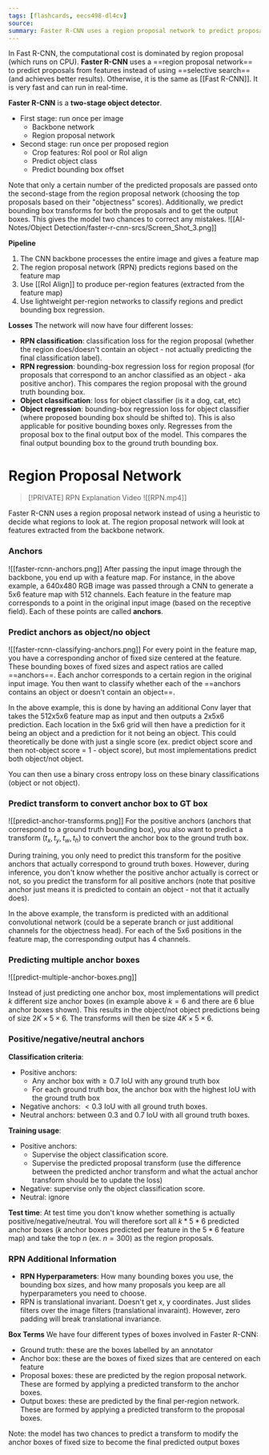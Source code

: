 ```yaml
---
tags: [flashcards, eecs498-dl4cv]
source: 
summary: Faster R-CNN uses a region proposal network to predict proposals from features. Otherwise it is the same as Fast R-CNN.
---
```


In Fast R-CNN, the computational cost is dominated by region proposal (which runs on CPU). **Faster R-CNN** uses a ==region proposal network== to predict proposals from features instead of using ==selective search== (and achieves better results). Otherwise, it is the same as [[Fast R-CNN]]. It is very fast and can run in real-time.
<!--SR:!2024-06-09,623,330!2024-07-17,234,316-->

**Faster R-CNN** is a **two-stage object detector**.
- First stage: run once per image
    - Backbone network
    - Region proposal network
- Second stage: run once per proposed region
    - Crop features: RoI pool or RoI align
    - Predict object class
    - Predict bounding box offset

Note that only a certain number of the predicted proposals are passed onto the second-stage from the region proposal network (choosing the top proposals based on their "objectness" scores). Additionally, we predict bounding box transforms for both the proposals and to get the output boxes. This gives the model two chances to correct any mistakes.
![[AI-Notes/Object Detection/faster-r-cnn-srcs/Screen_Shot_3.png]]

**Pipeline**
1. The CNN backbone processes the entire image and gives a feature map
2. The region proposal network (RPN) predicts regions based on the feature map
3. Use [[RoI Align]] to produce per-region features (extracted from the feature map)
4. Use lightweight per-region networks to classify regions and predict bounding box regression.

**Losses**
The network will now have four different losses:
- **RPN classification**: classification loss for the region proposal (whether the region does/doesn't contain an object - not actually predicting the final classification label).
- **RPN regression**: bounding-box regression loss for region proposal (for proposals that correspond to an anchor classified as an object - aka positive anchor). This compares the region proposal with the ground truth bounding box.
- **Object classification**: loss for object classifier (is it a dog, cat, etc)
- **Object regression**: bounding-box regression loss for object classifier (where proposed bounding box should be shifted to). This is also applicable for positive bounding boxes only. Regresses from the proposal box to the final output box of the model. This compares the final output bounding box to the ground truth bounding box.

# Region Proposal Network

> [!PRIVATE] RPN Explanation Video
> ![[RPN.mp4]]

Faster R-CNN uses  a region proposal network instead of using a heuristic to decide what regions to look at. The region proposal network will look at features extracted from the backbone network.

### Anchors
![[faster-rcnn-anchors.png]]
After passing the input image through the backbone, you end up with a feature map. For instance, in the above example, a 640x480 RGB image was passed through a CNN to generate a 5x6 feature map with 512 channels. Each feature in the feature map corresponds to a point in the original input image (based on the receptive field). Each of these points are called **anchors**.

### Predict anchors as object/no object
![[faster-rcnn-classifying-anchors.png]]
For every point in the feature map, you have a corresponding anchor of fixed size centered at the feature. These bounding boxes of fixed sizes and aspect ratios are called ==anchors==. Each anchor corresponds to a certain region in the original input image. You then want to classify whether each of the ==anchors contains an object or doesn't contain an object==.
<!--SR:!2024-01-24,515,330!2026-01-26,1024,310-->

In the above example, this is done by having an additional Conv layer that takes the 512x5x6 feature map as input and then outputs a 2x5x6 prediction. Each location in the 5x6 grid will then have a prediction for it being an object and a prediction for it not being an object. This could theoretically be done with just a single score (ex. predict object score and then not-object score = 1 - object score), but most implementations predict both object/not object.

You can then use a binary cross entropy loss on these binary classifications (object or not object).

### Predict transform to convert anchor box to GT box
![[predict-anchor-transforms.png]]
For the positive anchors (anchors that correspond to a ground truth bounding box), you also want to predict a transform $(t_x, t_y, t_w, t_h)$ to convert the anchor box to the ground truth box.

During training, you only need to predict this transform for the positive anchors that actually correspond to ground truth boxes. However, during inference, you don't know whether the positive anchor actually is correct or not, so you predict the transform for all positive anchors (note that positive anchor just means it is predicted to contain an object - not that it actually does).

In the above example, the transform is predicted with an additional convolutional network (could be a seperate branch or just additional channels for the objectness head). For each of the 5x6 positions in the feature map, the corresponding output has 4 channels.

### Predicting multiple anchor boxes
![[predict-multiple-anchor-boxes.png]]

Instead of just predicting one anchor box, most implementations will predict $k$ different size anchor boxes (in example above $k = 6$ and there are 6 blue anchor boxes shown). This results in the object/not object predictions being of size $2K \times 5 \times 6$. The transforms will then be size $4K \times 5 \times 6$.

### Positive/negative/neutral anchors
**Classification criteria**:
- Positive anchors: 
    - Any anchor box with$\geq 0.7$ IoU with any ground truth box
    - For each ground truth box, the anchor box with the highest IoU with the ground truth box
- Negative anchors: $< 0.3$ IoU with all ground truth boxes.
- Neutral anchors: between $0.3$ and $0.7$ IoU with all ground truth boxes.

**Training usage**:
- Positive anchors:
    - Supervise the object classification score.
    - Supervise the predicted proposal transform (use the difference between the predicted anchor transform and what the actual anchor transform should be to update the loss)
- Negative: supervise only the object classification score.
- Neutral: ignore

**Test time**:
At test time you don't know whether something is actually positive/negative/neutral. You will therefore sort all $k*5*6$ predicted anchor boxes ($k$ anchor boxes predicted per feature in the $5 * 6$ feature map) and take the top $n$ (ex. $n = 300$) as the region proposals.

### RPN Additional Information
- **RPN Hyperparameters**: How many bounding boxes you use, the bounding box sizes, and how many proposals you keep are all hyperparameters you need to choose.
- RPN is translational invariant. Doesn't get x, y coordinates. Just slides filters over the image filters (translational invaraint). However, zero padding will break translational invariance.

**Box Terms**
We have four different types of boxes involved in Faster R-CNN:
- Ground truth: these are the boxes labelled by an annotator
- Anchor box: these are the boxes of fixed sizes that are centered on each feature
- Proposal boxes: these are predicted by the region proposal network. These are formed by applying a predicted transform to the anchor boxes.
- Output boxes: these are predicted by the final per-region network. These are formed by applying a predicted transform to the proposal boxes.

Note: the model has two chances to predict a transform to modify the anchor boxes of fixed size to become the final predicted output boxes